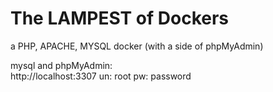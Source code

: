 
The LAMPEST of Dockers
====================  
a PHP, APACHE, MYSQL docker (with a side of phpMyAdmin)

mysql and phpMyAdmin:  
http://localhost:3307 
un: root
pw: password



